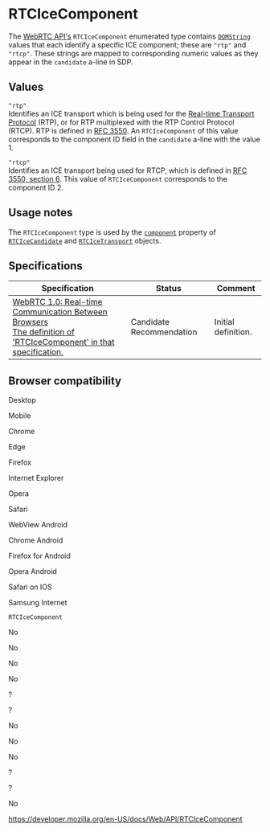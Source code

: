 # RTCIceComponent

The [WebRTC API's](webrtc_api) `RTCIceComponent` enumerated type contains [`DOMString`](domstring) values that each identify a specific ICE component; these are `"rtp"` and `"rtcp"`. These strings are mapped to corresponding numeric values as they appear in the `candidate` a-line in SDP.

## Values

`"rtp"`  
Identifies an ICE transport which is being used for the [Real-time Transport Protocol](webrtc_api/intro_to_rtp) (RTP), or for RTP multiplexed with the RTP Control Protocol (RTCP). RTP is defined in [RFC 3550](https://tools.ietf.org/html/rfc3550). An `RTCIceComponent` of this value corresponds to the component ID field in the `candidate` a-line with the value 1.

`"rtcp"`  
Identifies an ICE transport being used for RTCP, which is defined in [RFC 3550, section 6](https://tools.ietf.org/html/rfc3550#section-6). This value of `RTCIceComponent` corresponds to the component ID 2.

## Usage notes

The `RTCIceComponent` type is used by the [`component`](rtcicecandidate/component) property of [`RTCIceCandidate`](rtcicecandidate) and [`RTCIceTransport`](rtcicetransport) objects.

## Specifications

<table><thead><tr class="header"><th>Specification</th><th>Status</th><th>Comment</th></tr></thead><tbody><tr class="odd"><td><a href="https://w3c.github.io/webrtc-pc/#rtcicecomponent">WebRTC 1.0: Real-time Communication Between Browsers<br />
<span class="small">The definition of 'RTCIceComponent' in that specification.</span></a></td><td><span class="spec-cr">Candidate Recommendation</span></td><td>Initial definition.</td></tr></tbody></table>

## Browser compatibility

Desktop

Mobile

Chrome

Edge

Firefox

Internet Explorer

Opera

Safari

WebView Android

Chrome Android

Firefox for Android

Opera Android

Safari on IOS

Samsung Internet

`RTCIceComponent`

No

No

No

No

?

?

No

No

No

?

?

No

<a href="https://developer.mozilla.org/en-US/docs/Web/API/RTCIceComponent" class="_attribution-link">https://developer.mozilla.org/en-US/docs/Web/API/RTCIceComponent</a>
